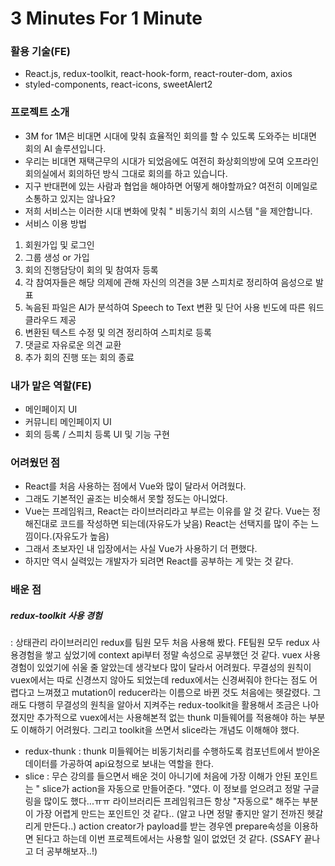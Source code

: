 # 3 Minutes For 1 Minute
### 활용 기술(FE)
- React.js, redux-toolkit, react-hook-form, react-router-dom, axios
- styled-components, react-icons, sweetAlert2

### 프로젝트 소개
- 3M for 1M은 비대면 시대에 맞춰 효율적인 회의를 할 수 있도록 도와주는 비대면 회의 AI 솔루션입니다.
- 우리는 비대면 재택근무의 시대가 되었음에도 여전히 화상회의방에 모여 오프라인 회의실에서 회의하던 방식 그대로 회의를 하고 있습니다.
- 지구 반대편에 있는 사람과 협업을 해야하면 어떻게 해야할까요? 여전히 이메일로 소통하고 있지는 않나요?
- 저희 서비스는 이러한 시대 변화에 맞춰 " 비동기식 회의 시스템 "을 제안합니다.
- 서비스 이용 방법 
1. 회원가입 및 로그인
2. 그룹 생성 or 가입
3. 회의 진행담당이 회의 및 참여자 등록
4. 각 참여자들은 해당 의제에 관해 자신의 의견을 3분 스피치로 정리하여 음성으로 발표
5. 녹음된 파일은 AI가 분석하여 Speech to Text 변환 및 단어 사용 빈도에 따른 워드 클라우드 제공
6. 변환된 텍스트 수정 및 의견 정리하여 스피치로 등록
7. 댓글로 자유로운 의견 교환
8. 추가 회의 진행 또는 회의 종료

### 내가 맡은 역할(FE)
- 메인페이지 UI
- 커뮤니티 메인페이지 UI
- 회의 등록 / 스피치 등록 UI 및 기능 구현

### 어려웠던 점
- React를 처음 사용하는 점에서 Vue와 많이 달라서 어려웠다.
- 그래도 기본적인 골조는 비슷해서 못할 정도는 아니었다.
- Vue는 프레임워크, React는 라이브러리라고 부르는 이유를 알 것 같다. Vue는 정해진대로 코드를 작성하면 되는데(자유도가 낮음) React는 선택지를 많이 주는 느낌이다.(자유도가 높음)
- 그래서 초보자인 내 입장에서는 사실 Vue가 사용하기 더 편했다.
- 하지만 역시 실력있는 개발자가 되려면 React를 공부하는 게 맞는 것 같다.

### 배운 점
##### redux-toolkit 사용 경험
: 상태관리 라이브러리인 redux를 팀원 모두 처음 사용해 봤다. FE팀원 모두 redux 사용경험을 쌓고 싶었기에 context api부터 정말 속성으로 공부했던 것 같다. vuex 사용 경험이 있었기에 쉬울 줄 알았는데 생각보다 많이 달라서 어려웠다. 무결성의 원칙이 vuex에서는 따로 신경쓰지 않아도 되었는데 redux에서는 신경써줘야 한다는 점도 어렵다고 느껴졌고 mutation이 reducer라는 이름으로 바뀐 것도 처음에는 헷갈렸다. 그래도 다행히 무결성의 원칙을 알아서 지켜주는 redux-toolkit을 활용해서 조금은 나아졌지만 추가적으로 vuex에서는 사용해본적 없는 thunk 미들웨어를 적용해야 하는 부분도 이해하기 어려웠다. 그리고 toolkit을 쓰면서 slice라는 개념도 이해해야 했다.
- redux-thunk : thunk 미들웨어는 비동기처리를 수행하도록 컴포넌트에서 받아온 데이터를 가공하여 api요청으로 보내는 역할을 한다.
- slice : 무슨 강의를 들으면서 배운 것이 아니기에 처음에 가장 이해가 안된 포인트는 " slice가 action을 자동으로 만들어준다. "였다. 이 정보를 얻으려고 정말 구글링을 많이도 했다...ㅠㅠ 라이브러리든 프레임워크든 항상 "자동으로" 해주는 부분이 가장 어렵게 만드는 포인트인 것 같다.. (알고 나면 정말 좋지만 알기 전까진 헷갈리게 만든다..) action creator가 payload를 받는 경우엔 prepare속성을 이용하면 된다고 하는데 이번 프로젝트에서는 사용할 일이 없었던 것 같다. (SSAFY 끝나고 더 공부해보자..!)
